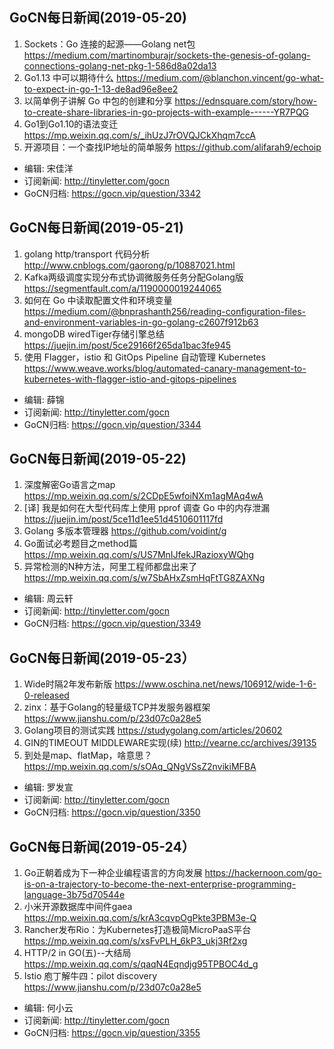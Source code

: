 ## GoCN每日新闻(2019-05-20)

1. Sockets：Go 连接的起源——Golang net包 https://medium.com/martinomburajr/sockets-the-genesis-of-golang-connections-golang-net-pkg-1-586d8a02da13
2. Go1.13 中可以期待什么 https://medium.com/@blanchon.vincent/go-what-to-expect-in-go-1-13-de8ad96e8ee2
3. 以简单例子讲解 Go 中包的创建和分享 https://ednsquare.com/story/how-to-create-share-libraries-in-go-projects-with-example------YR7PQG
4. Go1到Go1.10的语法变迁 https://mp.weixin.qq.com/s/_ihUzJ7rOVQJCkXhqm7ccA
5. 开源项目：一个查找IP地址的简单服务 https://github.com/alifarah9/echoip

* 编辑: 宋佳洋
* 订阅新闻: http://tinyletter.com/gocn
* GoCN归档: https://gocn.vip/question/3342

## GoCN每日新闻(2019-05-21)

1. golang http/transport 代码分析 http://www.cnblogs.com/gaorong/p/10887021.html
2. Kafka两级调度实现分布式协调微服务任务分配Golang版 https://segmentfault.com/a/1190000019244065
3. 如何在 Go 中读取配置文件和环境变量 https://medium.com/@bnprashanth256/reading-configuration-files-and-environment-variables-in-go-golang-c2607f912b63
4. mongoDB wiredTiger存储引擎总结 https://juejin.im/post/5ce29166f265da1bac3fe945
5. 使用 Flagger，istio 和 GitOps Pipeline 自动管理 Kubernetes  https://www.weave.works/blog/automated-canary-management-to-kubernetes-with-flagger-istio-and-gitops-pipelines

* 编辑: 薛锦
* 订阅新闻: http://tinyletter.com/gocn
* GoCN归档: https://gocn.vip/question/3344

## GoCN每日新闻(2019-05-22)

1. 深度解密Go语言之map https://mp.weixin.qq.com/s/2CDpE5wfoiNXm1agMAq4wA
2. [译] 我是如何在大型代码库上使用 pprof 调查 Go 中的内存泄漏 https://juejin.im/post/5ce11d1ee51d4510601117fd
3. Golang 多版本管理器 https://github.com/voidint/g
4. Go面试必考题目之method篇 https://mp.weixin.qq.com/s/US7MnIJfekJRazioxyWQhg
5. 异常检测的N种方法，阿里工程师都盘出来了 https://mp.weixin.qq.com/s/w7SbAHxZsmHqFtTG8ZAXNg

* 编辑: 周云轩
* 订阅新闻: http://tinyletter.com/gocn
* GoCN归档: https://gocn.vip/question/3349


## GoCN每日新闻(2019-05-23）

1. Wide时隔2年发布新版 https://www.oschina.net/news/106912/wide-1-6-0-released
2. zinx：基于Golang的轻量级TCP并发服务器框架 https://www.jianshu.com/p/23d07c0a28e5
3. Golang项目的测试实践 https://studygolang.com/articles/20602
4. GIN的TIMEOUT MIDDLEWARE实现(续) http://vearne.cc/archives/39135
5. 到处是map、flatMap，啥意思？ https://mp.weixin.qq.com/s/sOAq_QNgVSsZ2nvikiMFBA

* 编辑: 罗发宣
* 订阅新闻: http://tinyletter.com/gocn
* GoCN归档: https://gocn.vip/question/3350


## GoCN每日新闻(2019-05-24）

1. Go正朝着成为下一种企业编程语言的方向发展 https://hackernoon.com/go-is-on-a-trajectory-to-become-the-next-enterprise-programming-language-3b75d70544e
2. 小米开源数据库中间件gaea https://mp.weixin.qq.com/s/krA3cqvpOgPkte3PBM3e-Q
3. Rancher发布Rio：为Kubernetes打造极简MicroPaaS平台 https://mp.weixin.qq.com/s/xsFvPLH_6kP3_ukj3Rf2xg
4. HTTP/2 in GO(五)--大结局 https://mp.weixin.qq.com/s/qaqN4Eqndjg95TPBOC4d_g
5. Istio 庖丁解牛四：pilot discovery https://www.jianshu.com/p/23d07c0a28e5 

* 编辑: 何小云
* 订阅新闻: http://tinyletter.com/gocn
* GoCN归档: https://gocn.vip/question/3355